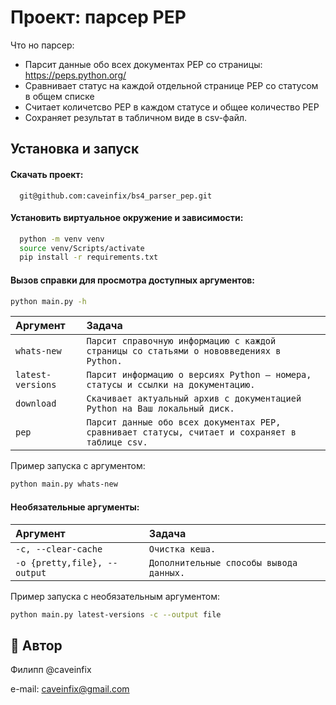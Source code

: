 
# Проект: парсер PEP

Что но парсер:
- Парсит данные обо всех документах PEP со страницы: https://peps.python.org/
- Сравнивает статус на каждой отдельной странице PEP со статусом в общем списке
- Считает количетсво PEP в каждом статусе и общее количество PEP
- Сохраняет результат в табличном виде в csv-файл.



## Установка и запуск

#### Скачать проект:

```http
  git@github.com:caveinfix/bs4_parser_pep.git
```

#### Установить виртуальное окружение и зависимости:

```bash
  python -m venv venv
  source venv/Scripts/activate
  pip install -r requirements.txt
```


#### Вызов справки для просмотра доступных аргументов:
```bash
python main.py -h
```

| Аргумент | Задача     |
| :-------- | :------- | 
| `whats-new`      | `Парсит справочную информацию с каждой страницы со статьями о нововведениях в Python.` |
| `latest-versions`      | `Парсит информацию о версиях Python — номера, статусы и ссылки на документацию.` |
| `download`      | `Cкачивает актуальный архив с документацией Python на Ваш локальный диск.` |
| `pep`      | `Парсит данные обо всех документах PEP, сравнивает статусы, считает и сохраняет в таблице csv.` |

Пример запуска с аргументом:
```bash
python main.py whats-new
```

#### Необязательные аргументы:
| Аргумент | Задача     |
| :-------- | :------- | 
| `-c, --clear-cache`      | `Очистка кеша.` |
| `-o {pretty,file}, --output`      | `Дополнительные способы вывода данных.` |

Пример запуска с необязательным аргументом:
```bash
python main.py latest-versions -c --output file
```
## 🚀 Автор
Филипп @caveinfix

e-mail: caveinfix@gmail.com